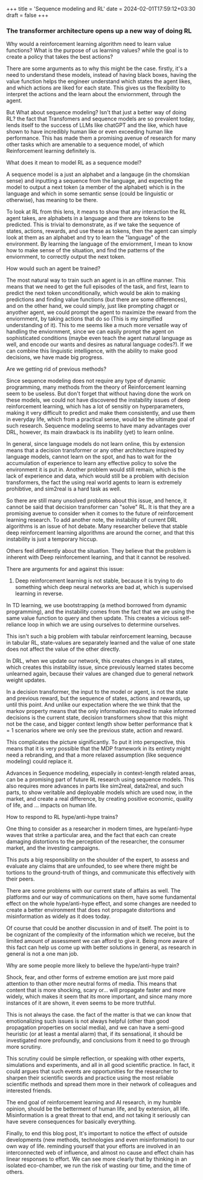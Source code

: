 +++
title = 'Sequence modeling and RL'
date = 2024-02-01T17:59:12+03:30
draft = false
+++


### The transformer architecture opens up a new way of doing RL

Why would a reinforcement learning algorithm need to learn value functions? What is the purpose of us learning values? while the goal is to create a policy that takes the best actions?

There are some arguments as to why this might be the case. firstly, it's a need to understand these models, instead of having black boxes, having the value function helps the engineer understand which states the agent likes, and which actions are liked for each state. This gives us the flexibility to interpret the actions and the learn about the enviornment, through the agent.

But What about sequence modeling? Isn't that just a better way of doing RL? the fact that Transfomers and sequence models are so prevalent today, lends itself to the success of LLMs like chatGPT and the like, which have shown to have incredibly human like or even exceeding human like performance. 
This has made them a promising avenue of research for many other tasks which are amenable to a sequence model, of which Reinforcement learning definitely is. 


What does it mean to model RL as a sequence model?

A sequence model is a just an alphabet and a langauge (in the chomskian sense) and inputting a sequence from the language, and expecting the model to output a next token (a member of the alphabet) which is in the language and which in some semantic sense (could be linguistic or otherwise), has meaning to be there. 

To look at RL from this lens, it means to show that any interaction the RL agent takes, are alphabets in a language and there are tokens to be predicted. This is trivial to demonstrate, as if we take the sequence of states, actions, rewards, and use these as tokens, then the agent can simply look at them as an alphabet and try to learn the "language" of the environment. 
By learning the language of the enviornment, I mean to know how to make sense of the situation, and find the patterns of the enviornment, to correctly output the next token.


How would such an agent be trained?

The most natural way to train such an agent is in an offline manner. This means that we need to get the full episodes of the task, and first, learn to predict the next token unconditionally, which would be akin to making predictions and finding value functions (but there are some differences), and on the other hand, we could simply, just like prompting chagpt or anyother agent, we could prompt the agent to maximize the reward from the enviornment, by taking actions that do so (This is my simplfied understanding of it). 
This to me seems like a much more versatile way of handling the enviornment, since we can easily prompt the agent on sophisticated conditions (maybe even teach the agent natural language as well, and encode our wants and desires as natural language codes?). If we can combine this linguistic intelligence, with the ability to make good decisions, we have made big progress. 


Are we getting rid of previous methods?

Since sequence modeling does not require any type of dynamic programming, many methods from the theory of Reinforcement learning seem to be useless. 
But don't forget that without having done the work on these models, we could not have discovered the instability issues of deep reinforcement learning, which has a lot of sensitiy on hyperparameters, making it very difficult to predict and make them consistently, and use them in everyday life, which from a practical sense, would be the ultimate goal of such research. 
Sequence modeling seems to have many advantages over DRL, however, its main drawback is its inability (yet) to learn online. 

In general, since language models do not learn online, this by extension means that a decision transformer or any other architecture inspired by language models, cannot learn on the spot, and has to wait for the accumulation of experience to learn any effective policy to solve the environment it is put in. 
Another problem would still remain, which is the lack of experience and data, which would still be a problem with decision transformers, the fact the using real world agents to learn is extremely prohibtive, and sim2real is a hard task as well.


So there are still many unsolved problems about this issue, and hence, it cannot be said that decision transformer can "solve" RL. It is that they are a promising avenue to consider when it comes to the future of reinforcement learning research. 
To add another note, the instability of current DRL algorithms is an issue of hot debate. Many researcher believe that stable deep reinforcement learning algorithms are around the corner, and that this instability is just a temporary hiccup.

Others feel differently about the situation. They believe that the problem is inherent with Deep reinforcement learning, and that it cannot be resolved. 


There are arguments for and against this issue:

1. Deep reinforcement learning is not stable, because it is trying to do something which deep neural networks are bad at, which is supervised learning in reverse. 


In TD learning, we use bootstrapping (a method borrowed from dynamic programming), and the instability comes from the fact that we are using the same value function to query and then update. This creates a vicious self-reliance loop in which we are using ourselves to determine ourselves. 

This isn't such a big problem with tabular reinforcement learning, because in tabular RL, state-values are separately learned and the value of one state does not affect the value of the other directly. 

In DRL, when we update our network, this creates changes in all states, which creates this instability issue, since previously learned states become unlearned again, because their values are changed due to general network weight updates. 

In a decision transformer, the input to the model or agent, is not the state and previous reward, but the sequence of states, actions and rewards, up until this point. And unlike our expectation where the we think that the markov property means that the only information required to make informed decisions is the current state, decision transformers show that this might not be the case, and bigger context length show better performance that k = 1 scenarios where we only see the previous state, action and reward. 


This complicates the picture significantly. To put it into perspective, this means that it is very possible that the MDP framework in its entirety might need a rebranding, and that a more relaxed assumption (like sequence modeling) could replace it. 

Advances in Sequence modeling, especially in context-length related areas, can be a promising part of future RL research using sequence models. This also requires more advances in parts like sim2real, data2real, and such parts, to show veritable and deployable models which are used now, in the market, and create a real difference, by creating positive economic, quality of life, and ... impacts on human life. 

How to respond to RL hype/anti-hype trains?

One thing to consider as a researcher in modern times, are hype/anti-hype waves that strike a particular area, and the fact that each can create damaging distortions to the perception of the researcher, the consumer market, and the investing campaigns. 

This puts a big responsibility on the shoulder of the expert, to assess and evaluate any claims that are unfounded, to see where there might be tortions to the ground-truth of things, and communicate this effectively with their peers. 

There are some problems with our current state of affairs as well. The platforms and our way of communications on them, have some fundamental effect on the whole hype/anti-hype effect, and some changes are needed to create a better environment that does not propagate distortions and misinformation as widely as it does today. 


Of course that could be another discussion in and of itself. The point is to be cognizant of the complexity of the information which we receive, but the limited amount of assessment we can afford to give it. Being more aware of this fact can help us come up with better solutions in general, as research in general is not a one man job.

Why are some people more likely to believe the hype/anti-hype train?

Shock, fear, and other forms of extreme emotion are just more paid attention to than other more neutral forms of media. This means that content that is more shocking, scary or... will propagate faster and more widely, which makes it seem that its more important, and since many more instances of it are shown, it even seems to be more truthful. 


This is not always the case. the fact of the matter is that we can know that emotionalizing such issues is not always helpful (other than good propagation properties on social media), and we can have a semi-good heuristic (or at least a mental alarm) that, if its sensational, it should be investigated more profoundly, and conclusions from it need to go through more scrutiny. 


This scrutiny could be simple reflection, or speaking with other experts, simulations and experiments, and all in all good scientific practice. In fact, it could argues that such events are opportunities for the researcher to sharpen their scientific swords and practice using the most reliable scientific methods and spread them more in their network of colleagues and interested friends. 

The end goal of reinforcement learning and AI research, in my humble opinion, should be the betterment of human life, and by extension, all life. Misinformation is a great threat to that end, and not taking it seriously can have severe consequences for basically everything. 

Finally, to end this blog post, It's important to notice the effect of outside developments (new methods, technologies and even misinformation) to our own way of life. reminding yourself that your efforts are involved in an interconnected web of influence, and almost no cause and effect chain has linear responses to effort. We can see more clearly that by thinking in an isolated eco-chamber, we run the risk of wasting our time, and the time of others.

